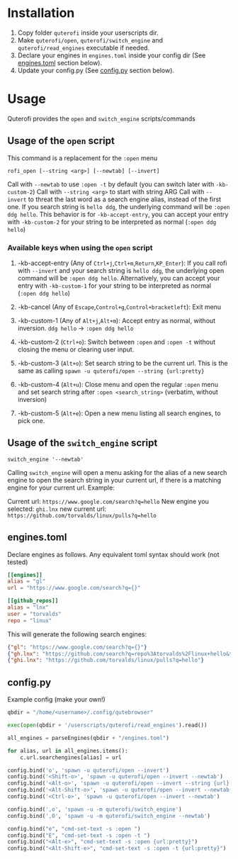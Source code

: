# Installation
1. Copy folder `quterofi` inside your userscripts dir. 
2. Make `quterofi/open`, `quterofi/switch_engine` and `quterofi/read_engines` executable if needed. 
3. Declare your engines in `engines.toml` inside your config dir (See [engines.toml](##engines.toml) section below).
4. Update your config.py (See [config.py](##config.py) section below).

# Usage
Quterofi provides the `open` and `switch_engine` scripts/commands

## Usage of the `open` script
This command is a replacement for the `:open` menu
```
rofi_open [--string <arg>] [--newtab] [--invert]
```
Call with `--newtab` to use `:open -t` by default (you can switch later with `-kb-custom-2`)
Call with `--string <arg>` to start with string ARG 
Call with `--invert` to threat the last word as a search engine alias, instead of the first one. If you search string is `hello ddg`, the underlying command will be `:open ddg hello`. This behavior is for `-kb-accept-entry`, you can accept your entry with `-kb-custom-2` for your string to be interpreted as normal (`:open ddg hello`)

### Available keys when using the `open` script
1. -kb-accept-entry (Any of `Ctrl+j`,`Ctrl+m`,`Return`,`KP_Enter`): 
  If you call rofi with `--invert` and your search string is `hello ddg`, the underlying open command will be `:open ddg hello`. Alternatively, you can accept your entry with `-kb-custom-1` for your string to be interpreted as normal (`:open ddg hello`)

2. -kb-cancel (Any of `Escape`,`Control+g`,`Control+bracketleft`): 
  Exit menu

3. -kb-custom-1 (Any of `Alt+j`,`Alt+m`): 
  Accept entry as normal, without inversion. `ddg hello` -> `:open ddg hello`

4. -kb-custom-2 (`Ctrl+o`): 
  Switch between `:open` and `:open -t` without closing the menu or clearing user input.

5. -kb-custom-3 (`Alt+o`): 
  Set search string to be the current url. This is the same as calling `spawn -u quterofi/open --string {url:pretty}`

6. -kb-custom-4 (`Alt+u`): 
  Close menu and open the regular `:open` menu and set search string after `:open <search_string>` (verbatim, without inversion)

7. -kb-custom-5 (`Alt+e`): 
  Open a new menu listing all search engines, to pick one.


## Usage of the `switch_engine` script

```
switch_engine '--newtab'
```

Calling `switch_engine` will open a menu asking for the alias of a new search engine to open the search string in your current url, if there is a matching engine for your current url. Example:

Current url: `https://www.google.com/search?q=hello`
New engine you selected: `ghi.lnx`
new current url: `https://github.com/torvalds/linux/pulls?q=hello`


## engines.toml 
Declare engines as follows. Any equivalent toml syntax should work (not tested)

``` toml
[[engines]]
alias = "gl"
url = "https://www.google.com/search?q={}"

[[github_repos]]
alias = "lnx"
user = "torvalds"
repo = "linux"
```

This will generate the following search engines:
``` json
{"gl": "https://www.google.com/search?q={}"}
{"gh.lnx": "https://github.com/search?q=repo%3Atorvalds%2Flinux+hello&type=issues"}
{"ghi.lnx": "https://github.com/torvalds/linux/pulls?q=hello"}
```

## config.py
Example config (make your own!)

``` python
qbdir = "/home/<username>/.config/qutebrowser"

exec(open(qbdir + '/userscripts/quterofi/read_engines').read())

all_engines = parseEngines(qbdir + "/engines.toml")

for alias, url in all_engines.items():
    c.url.searchengines[alias] = url

config.bind('o', 'spawn -u quterofi/open --invert')
config.bind('<Shift-o>', 'spawn -u quterofi/open --invert --newtab')
config.bind('<Alt-o>', 'spawn -u quterofi/open --invert --string {url}')
config.bind('<Alt-Shift-o>', 'spawn -u quterofi/open --invert --newtab --string {url}')
config.bind('<Ctrl-o>', 'spawn -u quterofi/open --invert --newtab')

config.bind(',o', 'spawn -u -m quterofi/switch_engine')
config.bind(',O', 'spawn -u -m quterofi/switch_engine --newtab')

config.bind("e", "cmd-set-text -s :open ")
config.bind("E", "cmd-set-text -s :open -t ")
config.bind("<Alt-e>", "cmd-set-text -s :open {url:pretty}")
config.bind("<Alt-Shift-e>", "cmd-set-text -s :open -t {url:pretty}")
```
